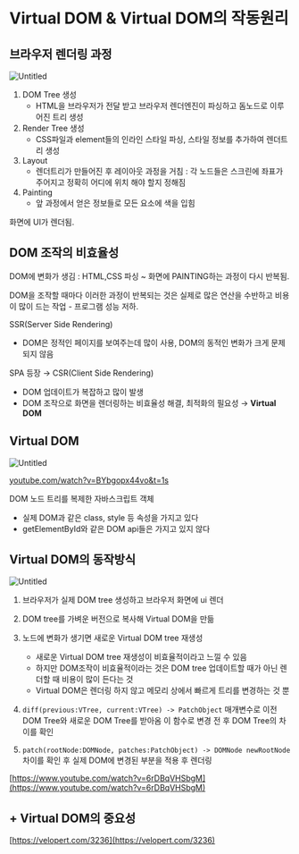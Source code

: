 # Virtual DOM & Virtual DOM의 작동원리

## 브라우저 렌더링 과정

![Untitled](https://s3.us-west-2.amazonaws.com/secure.notion-static.com/0ca573fe-21f5-4412-9723-fc2d21cdd6e5/Untitled.png?X-Amz-Algorithm=AWS4-HMAC-SHA256&X-Amz-Content-Sha256=UNSIGNED-PAYLOAD&X-Amz-Credential=AKIAT73L2G45EIPT3X45%2F20220730%2Fus-west-2%2Fs3%2Faws4_request&X-Amz-Date=20220730T111438Z&X-Amz-Expires=86400&X-Amz-Signature=2fc6f90029b2244d7d875461e53a3381227dd49c9ee06d9a750fdf4b9507b44e&X-Amz-SignedHeaders=host&response-content-disposition=filename%20%3D%22Untitled.png%22&x-id=GetObject)

1. DOM Tree 생성
   - HTML을 브라우저가 전달 받고 브라우저 렌더엔진이 파싱하고 돔노드로 이루어진 트리 생성
2. Render Tree 생성
   - CSS파일과 element들의 인라인 스타일 파싱, 스타일 정보를 추가하여 렌더트리 생성
3. Layout
   - 렌더트리가 만들어진 후 레이아웃 과정을 거침 : 각 노드들은 스크린에 좌표가 주어지고 정확히 어디에 위치 해야 할지 정해짐
4. Painting
   - 앞 과정에서 얻은 정보들로 모든 요소에 색을 입힘

화면에 UI가 렌더됨.

## DOM 조작의 비효율성

DOM에 변화가 생김 : HTML,CSS 파싱 ~ 화면에 PAINTING하는 과정이 다시 반복됨.

DOM을 조작할 때마다 이러한 과정이 반복되는 것은 실제로 많은 연산을 수반하고 비용이 많이 드는 작업 - 프로그램 성능 저하.

SSR(Server Side Rendering)

- DOM은 정적인 페이지를 보여주는데 많이 사용, DOM의 동적인 변화가 크게 문제되지 않음

SPA 등장 → CSR(Client Side Rendering)

- DOM 업데이트가 복잡하고 많이 발생
- DOM 조작으로 화면을 렌더링하는 비효율성 해결, 최적화의 필요성 → **Virtual DOM**

## Virtual DOM

![Untitled](https://s3.us-west-2.amazonaws.com/secure.notion-static.com/4319bda7-30ad-49c8-b9ce-193f32620cfc/Untitled.png?X-Amz-Algorithm=AWS4-HMAC-SHA256&X-Amz-Content-Sha256=UNSIGNED-PAYLOAD&X-Amz-Credential=AKIAT73L2G45EIPT3X45%2F20220730%2Fus-west-2%2Fs3%2Faws4_request&X-Amz-Date=20220730T111458Z&X-Amz-Expires=86400&X-Amz-Signature=14dcd8d58517373aad490a8cbc38d4e0fe80fc0bbb745e13c7f80fc753e7f541&X-Amz-SignedHeaders=host&response-content-disposition=filename%20%3D%22Untitled.png%22&x-id=GetObject)

[youtube.com/watch?v=BYbgopx44vo&t=1s](http://youtube.com/watch?v=BYbgopx44vo&t=1s)

DOM 노드 트리를 복제한 자바스크립트 객체

- 실제 DOM과 같은 class, style 등 속성을 가지고 있다
- getElementById와 같은 DOM api들은 가지고 있지 않다

## Virtual DOM의 동작방식

![Untitled](https://s3.us-west-2.amazonaws.com/secure.notion-static.com/c2c640ad-7fca-43a4-9fd4-04a97d581347/Untitled.png?X-Amz-Algorithm=AWS4-HMAC-SHA256&X-Amz-Content-Sha256=UNSIGNED-PAYLOAD&X-Amz-Credential=AKIAT73L2G45EIPT3X45%2F20220730%2Fus-west-2%2Fs3%2Faws4_request&X-Amz-Date=20220730T111508Z&X-Amz-Expires=86400&X-Amz-Signature=58e513baee03b1db64dace5f73cbf813733fd415d34bfb1fa0a4962f5ee25bd5&X-Amz-SignedHeaders=host&response-content-disposition=filename%20%3D%22Untitled.png%22&x-id=GetObject)

1. 브라우저가 실제 DOM tree 생성하고 브라우저 화면에 ui 렌더
2. DOM tree를 가벼운 버전으로 복사해 Virtual DOM을 만듦
3. 노드에 변화가 생기면 새로운 Virtual DOM tree 재생성
   - 새로운 Virtual DOM tree 재생성이 비효율적이라고 느낄 수 있음
   - 하지만 DOM조작이 비효율적이라는 것은 DOM tree 업데이트할 때가 아닌 렌더할 때 비용이 많이 든다는 것
   - Virtual DOM은 렌더링 하지 않고 메모리 상에서 빠르게 트리를 변경하는 것 뿐
4. `diff(previous:VTree, current:VTree) -> PatchObject`
매개변수로 이전 DOM Tree와 새로운 DOM Tree를 받아옴 이 함수로 변경 전 후 DOM Tree의 차이를 확인 

5. `patch(rootNode:DOMNode, patches:PatchObject) -> DOMNode newRootNode`
차이를 확인 후 실제 DOM에 변경된 부분을 적용 후 렌더링

[https://www.youtube.com/watch?v=6rDBqVHSbgM](https://www.youtube.com/watch?v=6rDBqVHSbgM)

## + Virtual DOM의 중요성

[https://velopert.com/3236](https://velopert.com/3236)
